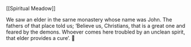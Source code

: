 [[Spiritual Meadow]]
 
We saw an elder in the sarne monastery whose name was John. The fathers of that place told us; ‘Believe us, Christians, that is a great one and feared by the demons. Whoever comes here troubled by an unclean spirit, that elder provides a cure’.  
